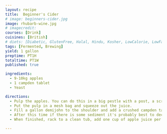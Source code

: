 ```yaml
---
layout: recipe
title:  Beginner's Cider
# image: beginners-cider.jpg
image: rhubarb-wine.jpg
# imagecredit:
courses: [Drink]
cuisines: [British]
# diets: [Diabetic, GlutenFree, Halal, Hindu, Kosher, LowCalorie, LowFat, LowLactose, LowSalt, Vegan, Vegetarian]
tags: [Fermented, Brewing]
yield: 1 gallon
preptime: PT1H
totaltime: PT1W
published: true

ingredients:
  - 9-10kg apples
  - 1 campden tablet
  - Yeast

directions:
  - Pulp the apples. You can do this in a big pestle with a post, a scratter, or even a blender. If using the blender you'll need a fine mesh to filter it through else there will be a lot of sediment.
  - Put the pulp in a mesh bag and squeeze out the juice.
  - Fill a gallon demijohn to the shoulder and add a crushed campden tablet. Seal with a bung and airlock and leave for 24hrs.
  - After this time if there is some sediment it's probably best to decant to a new sterile demijohn before continuing. Add the yeast and leave until the bubbling stops. It can take 12 hours to start and anything from a week to finish.
  - When finished, rack to a clean tub, add one cup of apple juice per gallon, mix and bottle. Leave for a few days before drinking.

---
```

